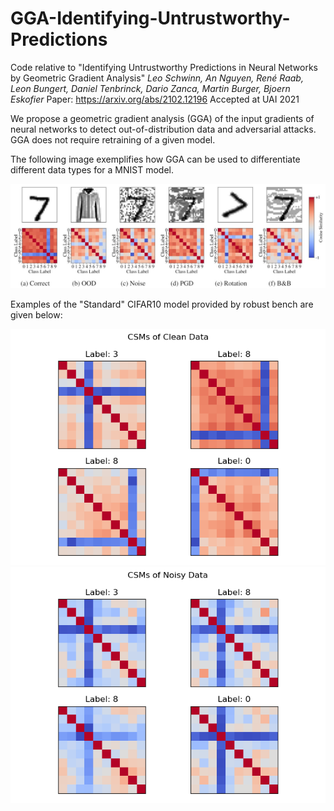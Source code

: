 # GGA-Identifying-Untrustworthy-Predictions
Code relative to "Identifying Untrustworthy Predictions in Neural Networks by Geometric Gradient Analysis"
*Leo Schwinn, An Nguyen, René Raab, Leon Bungert, Daniel Tenbrinck, Dario Zanca, Martin Burger, Bjoern Eskofier*
Paper: https://arxiv.org/abs/2102.12196
Accepted at UAI 2021

We propose a geometric gradient analysis (GGA) of the input gradients of neural networks to detect out-of-distribution data and adversarial attacks. GGA does not require retraining of a given model.

The following image exemplifies how GGA can be used to differentiate different data types for a MNIST model.

<img src="./Images/CSM_MNIST.JPG">

Examples of the "Standard" CIFAR10 model provided by robust bench are given below:

<img src="./Images/CSM_Clean_Data_CIFAR10_Model.png">
<img src="./Images/CSM_Noisy_Data_CIFAR10_Model.png">
